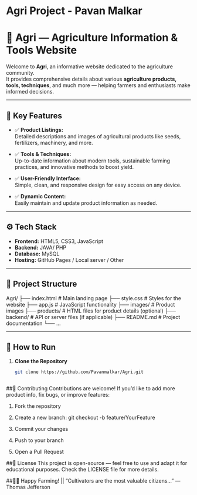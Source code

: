 # Agri Project - Pavan Malkar
# 📗 Agri — Agriculture Information & Tools Website

Welcome to **Agri**, an informative website dedicated to the agriculture community.  
It provides comprehensive details about various **agriculture products, tools, techniques**, and much more — helping farmers and enthusiasts make informed decisions.

---

## 🌾 Key Features

- ✅ **Product Listings:**  
  Detailed descriptions and images of agricultural products like seeds, fertilizers, machinery, and more.

- ✅ **Tools & Techniques:**  
  Up-to-date information about modern tools, sustainable farming practices, and innovative methods to boost yield.

- ✅ **User-Friendly Interface:**  
  Simple, clean, and responsive design for easy access on any device.

- ✅ **Dynamic Content:**  
  Easily maintain and update product information as needed.

---

## ⚙️ Tech Stack

- **Frontend:** HTML5, CSS3, JavaScript
- **Backend:** JAVA/ PHP 
- **Database:**  MySQL 
- **Hosting:** GitHub Pages / Local server / Other

---

## 📂 Project Structure

Agri/
├── index.html # Main landing page
├── style.css # Styles for the website
├── app.js # JavaScript functionality
├── images/ # Product images
├── products/ # HTML files for product details (optional)
├── backend/ # API or server files (if applicable)
├── README.md # Project documentation
└── ...



---

## 🚀 How to Run

1. **Clone the Repository**

   ```bash
   git clone https://github.com/Pavanmalkar/Agri.git



##🤝 Contributing
Contributions are welcome!
If you’d like to add more product info, fix bugs, or improve features:

1) Fork the repository

2) Create a new branch: git checkout -b feature/YourFeature

3) Commit your changes

4) Push to your branch

5) Open a Pull Request


##📝 License
This project is open-source — feel free to use and adapt it for educational purposes.
Check the LICENSE file for more details.

##👨‍🌾 Happy Farming!
|| “Cultivators are the most valuable citizens…” — Thomas Jefferson



